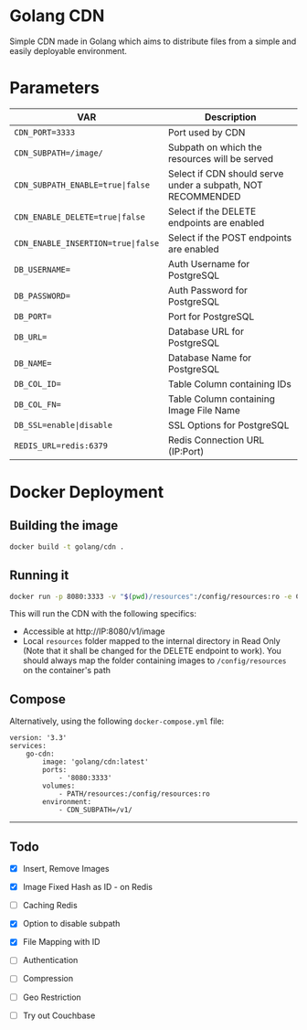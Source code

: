 # Golang CDN
Simple CDN made in Golang which aims to distribute files from a simple and easily deployable environment.

# Parameters
| VAR | Description |
|---|---|
| `CDN_PORT=3333` | Port used by CDN |  
| `CDN_SUBPATH=/image/` | Subpath on which the resources will be served |  
| `CDN_SUBPATH_ENABLE=true\|false` | Select if CDN should serve under a subpath, NOT RECOMMENDED |  
| `CDN_ENABLE_DELETE=true\|false` | Select if the DELETE endpoints are enabled |  
| `CDN_ENABLE_INSERTION=true\|false` | Select if the POST endpoints are enabled |  
| `DB_USERNAME=`| Auth Username for PostgreSQL |  
| `DB_PASSWORD=` | Auth Password for PostgreSQL |  
| `DB_PORT=` | Port for PostgreSQL |  
| `DB_URL=` | Database URL for PostgreSQL |  
| `DB_NAME=` | Database Name for PostgreSQL |  
| `DB_COL_ID=` | Table Column containing IDs |  
| `DB_COL_FN=` | Table Column containing Image File Name |  
| `DB_SSL=enable\|disable` | SSL Options for PostgreSQL |  
| `REDIS_URL=redis:6379` | Redis Connection URL (IP:Port) |  


# Docker Deployment
## Building the image
```bash
docker build -t golang/cdn .
```

## Running it
```bash
docker run -p 8080:3333 -v "$(pwd)/resources":/config/resources:ro -e CDN_SUBPATH=/v1/ golang/cdn:latest
```
This will run the CDN with the following specifics:
- Accessible at http://IP:8080/v1/image
- Local `resources` folder mapped to the internal directory in Read Only (Note that it shall be changed for the DELETE endpoint to work). You should always map the folder containing images to `/config/resources` on the container's path


## Compose
Alternatively, using the following `docker-compose.yml` file:
```docker
version: '3.3'
services:
    go-cdn:
        image: 'golang/cdn:latest'
        ports:
            - '8080:3333'
        volumes:
            - PATH/resources:/config/resources:ro
        environment:
            - CDN_SUBPATH=/v1/
```


---

## Todo
- [x] Insert, Remove Images
- [x] Image Fixed Hash as ID - on Redis
- [ ] Caching Redis
- [x] Option to disable subpath
- [x] File Mapping with ID
- [ ] Authentication
- [ ] Compression
- [ ] Geo Restriction
- [ ] Try out Couchbase

